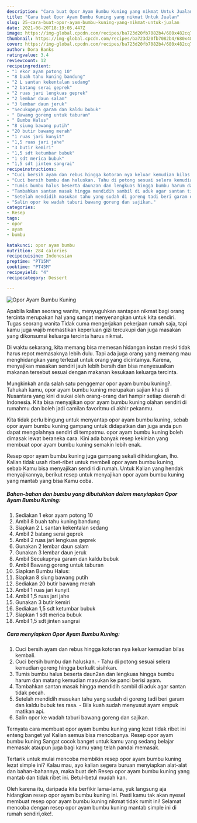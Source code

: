 ```yaml
---
description: "Cara buat Opor Ayam Bumbu Kuning yang nikmat Untuk Jualan"
title: "Cara buat Opor Ayam Bumbu Kuning yang nikmat Untuk Jualan"
slug: 25-cara-buat-opor-ayam-bumbu-kuning-yang-nikmat-untuk-jualan
date: 2021-06-20T18:19:05.447Z
image: https://img-global.cpcdn.com/recipes/ba723d20fb7082b4/680x482cq70/opor-ayam-bumbu-kuning-foto-resep-utama.jpg
thumbnail: https://img-global.cpcdn.com/recipes/ba723d20fb7082b4/680x482cq70/opor-ayam-bumbu-kuning-foto-resep-utama.jpg
cover: https://img-global.cpcdn.com/recipes/ba723d20fb7082b4/680x482cq70/opor-ayam-bumbu-kuning-foto-resep-utama.jpg
author: Dora Banks
ratingvalue: 3.4
reviewcount: 12
recipeingredient:
- "1 ekor ayam potong 10"
- "8 buah tahu kuning bandung"
- "2 L santan kekentalan sedang"
- "2 batang serai geprek"
- "2 ruas jari lengkuas geprek"
- "2 lembar daun salam"
- "3 lembar daun jeruk"
- "Secukupnya garam dan kaldu bubuk"
- " Bawang goreng untuk taburan"
- " Bumbu Halus"
- "8 siung bawang putih"
- "20 butir bawang merah"
- "1 ruas jari kunyit"
- "1,5 ruas jari jahe"
- "3 butir kemiri"
- "1,5 sdt ketumbar bubuk"
- "1 sdt merica bubuk"
- "1,5 sdt jinten sangrai"
recipeinstructions:
- "Cuci bersih ayam dan rebus hingga kotoran nya keluar kemudian bilas kembali."
- "Cuci bersih bumbu dan haluskan. Tahu di potong sesuai selera kemudian goreng hingga berkulit sisihkan."
- "Tumis bumbu halus beserta daun2an dan lengkuas hingga bumbu harum dan matang kemudian masukan ke panci berisi ayam."
- "Tambahkan santan masak hingga mendidih sambil di aduk agar santan tidak pecah."
- "Setelah mendidih masukan tahu yang sudah di goreng tadi beri garam dan kaldu bubuk tes rasa. Bila kuah sudah menyusut ayam empuk matikan api."
- "Salin opor ke wadah taburi bawang goreng dan sajikan."
categories:
- Resep
tags:
- opor
- ayam
- bumbu

katakunci: opor ayam bumbu 
nutrition: 284 calories
recipecuisine: Indonesian
preptime: "PT15M"
cooktime: "PT45M"
recipeyield: "4"
recipecategory: Dessert

---
```



![Opor Ayam Bumbu Kuning](https://img-global.cpcdn.com/recipes/ba723d20fb7082b4/680x482cq70/opor-ayam-bumbu-kuning-foto-resep-utama.jpg)

Apabila kalian seorang wanita, menyuguhkan santapan nikmat bagi orang tercinta merupakan hal yang sangat menyenangkan untuk kita sendiri. Tugas seorang  wanita Tidak cuma mengerjakan pekerjaan rumah saja, tapi kamu juga wajib memastikan keperluan gizi tercukupi dan juga masakan yang dikonsumsi keluarga tercinta harus nikmat.

Di waktu  sekarang, kita memang bisa memesan hidangan instan meski tidak harus repot memasaknya lebih dulu. Tapi ada juga orang yang memang mau menghidangkan yang terlezat untuk orang yang dicintainya. Karena, menyajikan masakan sendiri jauh lebih bersih dan bisa menyesuaikan makanan tersebut sesuai dengan makanan kesukaan keluarga tercinta. 



Mungkinkah anda salah satu penggemar opor ayam bumbu kuning?. Tahukah kamu, opor ayam bumbu kuning merupakan sajian khas di Nusantara yang kini disukai oleh orang-orang dari hampir setiap daerah di Indonesia. Kita bisa menyajikan opor ayam bumbu kuning olahan sendiri di rumahmu dan boleh jadi camilan favoritmu di akhir pekanmu.

Kita tidak perlu bingung untuk menyantap opor ayam bumbu kuning, sebab opor ayam bumbu kuning gampang untuk didapatkan dan juga anda pun dapat mengolahnya sendiri di tempatmu. opor ayam bumbu kuning boleh dimasak lewat beraneka cara. Kini ada banyak resep kekinian yang membuat opor ayam bumbu kuning semakin lebih enak.

Resep opor ayam bumbu kuning juga gampang sekali dihidangkan, lho. Kalian tidak usah ribet-ribet untuk membeli opor ayam bumbu kuning, sebab Kamu bisa menyajikan sendiri di rumah. Untuk Kalian yang hendak menyajikannya, berikut resep untuk menyajikan opor ayam bumbu kuning yang mantab yang bisa Kamu coba.

<!--inarticleads1-->

##### Bahan-bahan dan bumbu yang dibutuhkan dalam menyiapkan Opor Ayam Bumbu Kuning:

1. Sediakan 1 ekor ayam potong 10
1. Ambil 8 buah tahu kuning bandung
1. Siapkan 2 L santan kekentalan sedang
1. Ambil 2 batang serai geprek
1. Ambil 2 ruas jari lengkuas geprek
1. Gunakan 2 lembar daun salam
1. Gunakan 3 lembar daun jeruk
1. Ambil Secukupnya garam dan kaldu bubuk
1. Ambil  Bawang goreng untuk taburan
1. Siapkan  Bumbu Halus:
1. Siapkan 8 siung bawang putih
1. Sediakan 20 butir bawang merah
1. Ambil 1 ruas jari kunyit
1. Ambil 1,5 ruas jari jahe
1. Gunakan 3 butir kemiri
1. Sediakan 1,5 sdt ketumbar bubuk
1. Siapkan 1 sdt merica bubuk
1. Ambil 1,5 sdt jinten sangrai




<!--inarticleads2-->

##### Cara menyiapkan Opor Ayam Bumbu Kuning:

1. Cuci bersih ayam dan rebus hingga kotoran nya keluar kemudian bilas kembali.
1. Cuci bersih bumbu dan haluskan. - Tahu di potong sesuai selera kemudian goreng hingga berkulit sisihkan.
1. Tumis bumbu halus beserta daun2an dan lengkuas hingga bumbu harum dan matang kemudian masukan ke panci berisi ayam.
1. Tambahkan santan masak hingga mendidih sambil di aduk agar santan tidak pecah.
1. Setelah mendidih masukan tahu yang sudah di goreng tadi beri garam dan kaldu bubuk tes rasa. - Bila kuah sudah menyusut ayam empuk matikan api.
1. Salin opor ke wadah taburi bawang goreng dan sajikan.




Ternyata cara membuat opor ayam bumbu kuning yang lezat tidak ribet ini enteng banget ya! Kalian semua bisa mencobanya. Resep opor ayam bumbu kuning Sangat cocok banget untuk kamu yang sedang belajar memasak ataupun juga bagi kamu yang telah pandai memasak.

Tertarik untuk mulai mencoba membikin resep opor ayam bumbu kuning lezat simple ini? Kalau mau, ayo kalian segera buruan menyiapkan alat-alat dan bahan-bahannya, maka buat deh Resep opor ayam bumbu kuning yang mantab dan tidak ribet ini. Betul-betul mudah kan. 

Oleh karena itu, daripada kita berfikir lama-lama, yuk langsung aja hidangkan resep opor ayam bumbu kuning ini. Pasti kamu tak akan nyesel membuat resep opor ayam bumbu kuning nikmat tidak rumit ini! Selamat mencoba dengan resep opor ayam bumbu kuning mantab simple ini di rumah sendiri,oke!.

